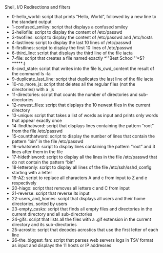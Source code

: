 Shell, I/O Redirections and filters
- 0-hello_world: script that prints “Hello, World”, followed by a new line to the standard output
- 1-confused_smiley: script that displays a confused smiley
- 2-hellofile: script to display the content of /etc/passwd
- 3-twofiles: script to display the content of /etc/passwd and /etc/hosts
- 4-lastlines: script to display the last 10 lines of /etc/passwd
- 5-firstlines: script to display the first 10 lines of /etc/passwd
- 6-third_line: script that displays the third line of the file iacta
- 7-file: script that creates a file named exactly *\'"Best School"'\*$?*****:)
- 8-cwd_state: script that writes into the file ls_cwd_content the result of the command ls -la
- 9-duplicate_last_line: script that duplicates the last line of the file iacta
- 10-no_more_js: script that deletes all the regular files (not the directories) with a .js
- 11-directories: script that counts the number of directories and sub-directories
- 12-newest_files: script that displays the 10 newest files in the current directory
- 13-unique: script that takes a list of words as input and prints only words that appear exactly once
- 14-findthatword: script that displays lines containing the pattern “root” from the file /etc/passwd
- 15-countthatword: script to display the number of lines that contain the pattern “bin” in the file /etc/passwd
- 16-whatsnext: script to display lines containing the pattern “root” and 3 lines after them in the file
- 17-hidethisword: script to display all the lines in the file /etc/passwd that do not contain the pattern “bin”
- 18-letteronly: script to display all lines of the file /etc/ssh/sshd_config starting with a letter
- 19-AZ: script to replace all characters A and c from input to Z and e respectively
- 20-hiago: script that removes all letters c and C from input
- 21-reverse: script that reverse its input
- 22-users_and_homes: script that displays all users and their home directories, sorted by users
- 23-empty_casks: script that finds all empty files and directories in the current directory and all sub-directories
- 24-gifs: script that lists all the files with a .gif extension in the current directory and its sub-directories
- 25-acrostic: script that decodes acrostics that use the first letter of each line
- 26-the_biggest_fan: script that parses web servers logs in TSV format as input and displays the 11 hosts or IP addresses

